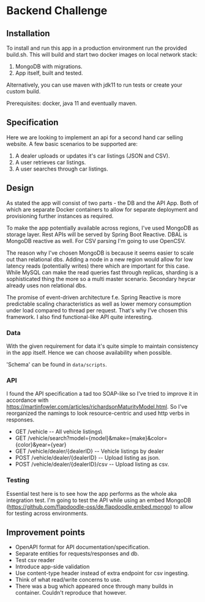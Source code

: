 # Backend Challenge

## Installation

To install and run this app in a production environment run the provided build.sh. This will build and start two docker images on local network stack:

1. MongoDB with migrations.
2. App itself, built and tested.

Alternatively, you can use maven with jdk11 to run tests or create your custom build.

Prerequisites: docker, java 11 and eventually maven.

## Specification

Here we are looking to implement an api for a second hand car selling website. A few basic scenarios to be supported are:

1. A dealer uploads or updates it's car listings (JSON and CSV).
2. A user retrieves car listings.
3. A user searches through car listings.

## Design

As stated the app will consist of two parts - the DB and the API App. Both of which are separate Docker containers to allow for separate deployment and provisioning further instances as required.

To make the app potentially available across regions, I've used MongoDB as storage layer. Rest APIs will be served by Spring Boot Reactive. DBAL is MongoDB reactive as well. For CSV parsing I'm going to use OpenCSV. 

The reason why I've chosen MongoDB is because it seems easier to scale out than relational dbs. Adding a node in a new region would allow for low latency reads (potentially writes) there which are important for this case. While MySQL can make the read queries fast through replicas, sharding is a sophisticated thing the more so a multi master scenario. Secondary heycar already uses non relational dbs.

The promise of event-driven architecture f.e. Spring Reactive is more predictable scaling characteristics as well as lower memory consumption under load compared to thread per request. That's why I've chosen this framework. I also find functional-like API quite interesting.      

### Data

With the given requirement for data it's quite simple to maintain consistency in the app itself. Hence we can choose availability when possible. 

'Schema' can be found in `data/scripts`.  

### API

I found the API specification a tad too SOAP-like so I've tried to improve it in accordance with https://martinfowler.com/articles/richardsonMaturityModel.html. So I've reorganized the namings to look resource-centric and used http verbs in responses.

* GET /vehicle -- All vehicle listings\
* GET /vehicle/search?model={model}&make={make}&color={color}&year={year}
* GET /vehicle/dealer/{dealerID} -- Vehicle listings by dealer
* POST /vehicle/dealer/{dealerID} -- Upload listing as json.
* POST /vehicle/dealer/{dealerID}/csv -- Upload listing as csv.

### Testing

Essential test here is to see how the app performs as the whole aka integration test. I'm going to test the API while using an embed MongoDB (https://github.com/flapdoodle-oss/de.flapdoodle.embed.mongo) to allow for testing across environments. 

## Improvement points

* OpenAPI format for API documentation/specification.
* Separate entities for requests/responses and db.
* Test csv reader
* Introduce app-side validation 
* Use content-type header instead of extra endpoint for csv ingesting.
* Think of what read/write concerns to use.
* There was a bug which appeared once through many builds in container. Couldn't reproduce that however.




